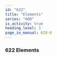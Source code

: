 ```yaml
---
id: "622"
title: "Elements"
series: "600"
is_activity: true
heading_level: 3
page_in_manual: 620-8
---
```


### 622 Elements